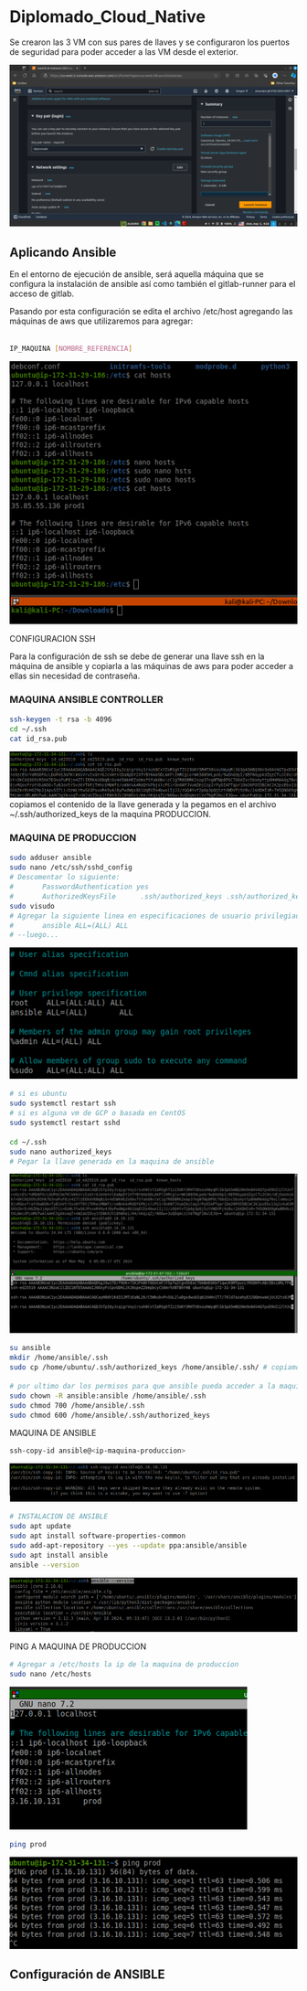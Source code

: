 # Diplomado_Cloud_Native

Se crearon las 3 VM con sus pares de llaves y se configuraron los puertos de seguridad para poder acceder a las VM desde el exterior.

![alt text](image.png)

## Aplicando Ansible

En el entorno de ejecución de ansible, será aquella máquina que se configura la instalación de ansible así como también el gitlab-runner para el acceso de gitlab. 

Pasando por esta configuración se edita el archivo /etc/host
agregando las máquinas de aws que utilizaremos para agregar:
```bash

IP_MAQUINA [NOMBRE_REFERENCIA]

```

![alt text](image-1.png)

CONFIGURACION SSH

Para la configuración de ssh se debe de generar una llave ssh en la máquina de ansible y copiarla a las máquinas de aws para poder acceder a ellas sin necesidad de contraseña.

### MAQUINA ANSIBLE CONTROLLER
```bash
ssh-keygen -t rsa -b 4096
cd ~/.ssh
cat id_rsa.pub
```
![alt text](image-4.png)
copiamos el contenido de la llave generada y la pegamos en el archivo ~/.ssh/authorized_keys de la maquina PRODUCCION.

### MAQUINA DE PRODUCCION

```bash
sudo adduser ansible
sudo nano /etc/ssh/sshd_config
# Descomentar lo siguiente:
#       PasswordAuthentication yes
#       AuthorizedKeysFile      .ssh/authorized_keys .ssh/authorized_keys2
sudo visudo
# Agregar la siguiente linea en especificaciones de usuario privilegiado:
#       ansible ALL=(ALL) ALL
# --luego...

```
![alt text](image-5.png)
```bash
# si es ubuntu
sudo systemctl restart ssh
# si es alguna vm de GCP o basada en CentOS
sudo systemctl restart sshd

cd ~/.ssh
sudo nano authorized_keys
# Pegar la llave generada en la maquina de ansible
```
![alt text](image-6.png)
```bash
su ansible
mkdir /home/ansible/.ssh
sudo cp /home/ubuntu/.ssh/authorized_keys /home/ansible/.ssh/ # copiamos la llave a la carpeta de ansible

# por ultimo dar los permisos para que ansible pueda acceder a la maquina
sudo chown -R ansible:ansible /home/ansible/.ssh
sudo chmod 700 /home/ansible/.ssh
sudo chmod 600 /home/ansible/.ssh/authorized_keys

```


MAQUINA DE ANSIBLE

```bash
ssh-copy-id ansible@<ip-maquina-produccion>
```
![alt text](image-3.png)
```bash
# INSTALACION DE ANSIBLE
sudo apt update
sudo apt install software-properties-common
sudo add-apt-repository --yes --update ppa:ansible/ansible
sudo apt install ansible
ansible --version
```
![alt text](image-2.png)

PING A MAQUINA DE PRODUCCION

```bash
# Agregar a /etc/hosts la ip de la maquina de produccion
sudo nano /etc/hosts
```
![alt text](image-8.png)

```bash
ping prod
```
![alt text](image-7.png)


## Configuración de ANSIBLE
